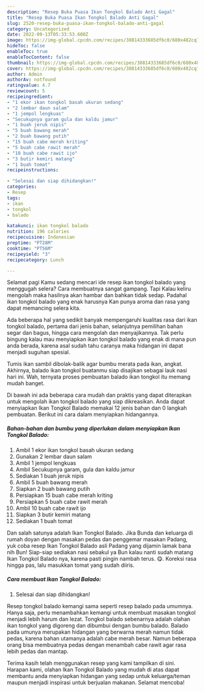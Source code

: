 ```yaml
---
description: "Resep Buka Puasa Ikan Tongkol Balado Anti Gagal"
title: "Resep Buka Puasa Ikan Tongkol Balado Anti Gagal"
slug: 2520-resep-buka-puasa-ikan-tongkol-balado-anti-gagal
category: Uncategorized
date: 2022-09-13T05:33:53.600Z
image: https://img-global.cpcdn.com/recipes/38814333685df6c0/680x482cq70/ikan-tongkol-balado-foto-resep-utama.jpg
hideToc: false
enableToc: true
enableTocContent: false
thumbnail: https://img-global.cpcdn.com/recipes/38814333685df6c0/680x482cq70/ikan-tongkol-balado-foto-resep-utama.jpg
cover: https://img-global.cpcdn.com/recipes/38814333685df6c0/680x482cq70/ikan-tongkol-balado-foto-resep-utama.jpg
author: Admin
authorAv: notfound
ratingvalue: 4.7
reviewcount: 5
recipeingredient:
- "1 ekor ikan tongkol basah ukuran sedang"
- "2 lembar daun salam"
- "1 jempol lengkuas"
- "Secukupnya garam gula dan kaldu jamur"
- "1 buah jeruk nipis"
- "5 buah bawang merah"
- "2 buah bawang putih"
- "15 buah cabe merah kriting"
- "5 buah cabe rawit merah"
- "10 buah cabe rawit ijo"
- "3 butir kemiri matang"
- "1 buah tomat"
recipeinstructions:

- "Selesai dan siap dihidangkan!"
categories:
- Resep
tags:
- ikan
- tongkol
- balado

katakunci: ikan tongkol balado 
nutrition: 196 calories
recipecuisine: Indonesian
preptime: "PT28M"
cooktime: "PT56M"
recipeyield: "3"
recipecategory: Lunch

---
```



Selamat pagi Kamu sedang mencari ide resep ikan tongkol balado yang menggugah selera? Cara membuatnya sangat gampang. Tapi Kalau keliru mengolah maka hasilnya akan hambar dan bahkan tidak sedap. Padahal ikan tongkol balado yang enak harusnya Kan punya aroma dan rasa yang dapat memancing selera kita.


Ada beberapa hal yang sedikit banyak mempengaruhi kualitas rasa dari ikan tongkol balado, pertama dari jenis bahan, selanjutnya pemilihan bahan segar dan bagus, hingga cara mengolah dan menyajikannya. Tak perlu bingung kalau mau menyiapkan ikan tongkol balado yang enak di mana pun anda berada, karena asal sudah tahu caranya maka hidangan ini dapat menjadi suguhan spesial.

Tumis ikan sambil dibolak-balik agar bumbu merata pada ikan, angkat. Akhirnya, balado ikan tongkol buatanmu siap disajikan sebagai lauk nasi hari ini. Wah, ternyata proses pembuatan balado ikan tongkol itu memang mudah banget.


Di bawah ini ada beberapa cara mudah dan praktis yang dapat diterapkan untuk mengolah ikan tongkol balado yang siap dikreasikan. Anda dapat menyiapkan Ikan Tongkol Balado memakai 12 jenis bahan dan 0 langkah pembuatan. Berikut ini cara dalam menyiapkan hidangannya.

<!--inarticleads1-->

##### Bahan-bahan dan bumbu yang diperlukan dalam menyiapkan Ikan Tongkol Balado:

1. Ambil 1 ekor ikan tongkol basah ukuran sedang
1. Gunakan 2 lembar daun salam
1. Ambil 1 jempol lengkuas
1. Ambil Secukupnya garam, gula dan kaldu jamur
1. Sediakan 1 buah jeruk nipis
1. Ambil 5 buah bawang merah
1. Siapkan 2 buah bawang putih
1. Persiapkan 15 buah cabe merah kriting
1. Persiapkan 5 buah cabe rawit merah
1. Ambil 10 buah cabe rawit ijo
1. Siapkan 3 butir kemiri matang
1. Sediakan 1 buah tomat


Dan salah satunya adalah Ikan Tongkol Balado. Jika Bunda dan keluarga di rumah doyan dengan masakan pedas dan penggemar masakan Padang, yuk coba resep Ikan Tongkol Balado asli Padang yang dijamin lamak bana nih Bun! Siap-siap sediakan nasi sebakul ya Bun kalau nanti sudah matang Ikan Tongkol Balado nya, karena pasti pingin nambah terus. 😋. Koreksi rasa hingga pas, lalu masukkan tomat yang sudah diiris. 

<!--inarticleads2-->

##### Cara membuat Ikan Tongkol Balado:


1. Selesai dan siap dihidangkan!

Resep tongkol balado kemangi sama seperti resep balado pada umumnya. Hanya saja, perlu menambahkan kemangi untuk membuat masakan tongkol menjadi lebih harum dan lezat. Tongkol balado sebenarnya adalah olahan ikan tongkol yang digoreng dan dibumbui dengan bumbu balado. Balado pada umunya merupakan hidangan yang berwarna merah namun tidak pedas, karena bahan utamanya adalah cabe merah besar. Namun beberapa orang bisa membuatnya pedas dengan menambah cabe rawit agar rasa lebih pedas dan mantap. 

Terima kasih telah menggunakan resep yang kami tampilkan di sini. Harapan kami, olahan Ikan Tongkol Balado yang mudah di atas dapat membantu anda menyiapkan hidangan yang sedap untuk keluarga/teman maupun menjadi inspirasi untuk berjualan makanan. Selamat mencoba!
